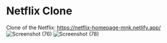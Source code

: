 # Netflix Clone

Clone of the Netflix: https://netflix-homepage-mnk.netlify.app/
![Screenshot (76)](https://github.com/NarendraKumarMadireddy/Netflix-Homepage-Clone/assets/95516178/91b1258e-289a-475c-b898-2a7e09e80275)
![Screenshot (78)](https://github.com/NarendraKumarMadireddy/Netflix-Homepage-Clone/assets/95516178/1592a534-5620-4131-b2f8-727eeef68b66)

